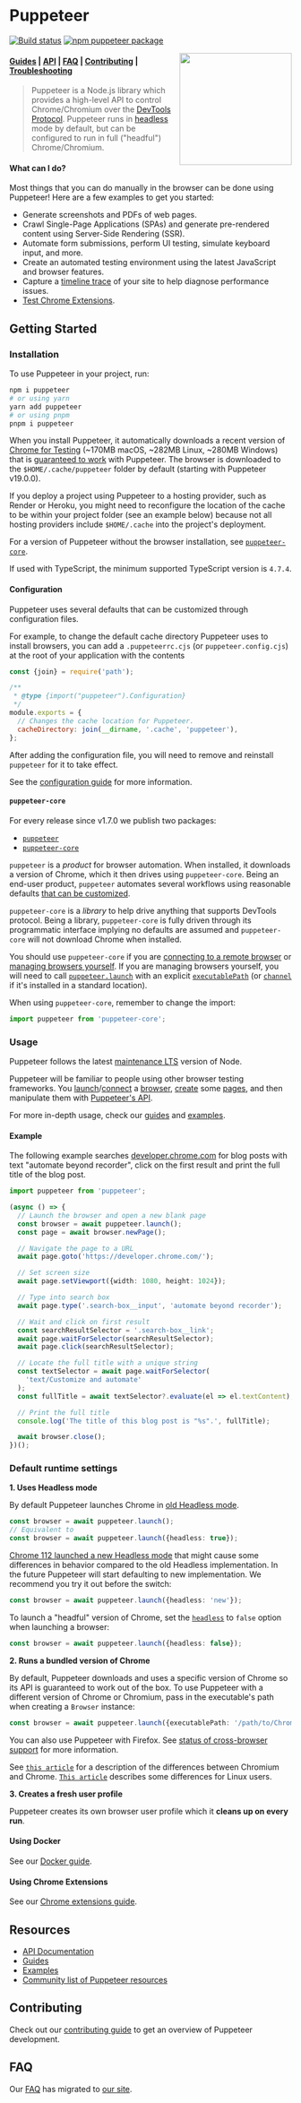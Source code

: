 # Puppeteer

[![Build status](https://github.com/puppeteer/puppeteer/workflows/CI/badge.svg)](https://github.com/puppeteer/puppeteer/actions?query=workflow%3ACI)
[![npm puppeteer package](https://img.shields.io/npm/v/puppeteer.svg)](https://npmjs.org/package/puppeteer)

<img src="https://user-images.githubusercontent.com/10379601/29446482-04f7036a-841f-11e7-9872-91d1fc2ea683.png" height="200" align="right"/>

#### [Guides](https://pptr.dev/category/guides) | [API](https://pptr.dev/api) | [FAQ](https://pptr.dev/faq) | [Contributing](https://pptr.dev/contributing) | [Troubleshooting](https://pptr.dev/troubleshooting)

> Puppeteer is a Node.js library which provides a high-level API to control
> Chrome/Chromium over the
> [DevTools Protocol](https://chromedevtools.github.io/devtools-protocol/).
> Puppeteer runs in
> [headless](https://developer.chrome.com/articles/new-headless/)
> mode by default, but can be configured to run in full ("headful")
> Chrome/Chromium.

#### What can I do?

Most things that you can do manually in the browser can be done using Puppeteer!
Here are a few examples to get you started:

- Generate screenshots and PDFs of web pages.
- Crawl Single-Page Applications (SPAs) and generate pre-rendered content using Server-Side Rendering (SSR).
- Automate form submissions, perform UI testing, simulate keyboard input, and more.
- Create an automated testing environment using the latest JavaScript and browser features.
- Capture a
  [timeline trace](https://developers.google.com/web/tools/chrome-devtools/evaluate-performance/reference)
  of your site to help diagnose performance issues.
- [Test Chrome Extensions](https://pptr.dev/guides/chrome-extensions).

## Getting Started

### Installation

To use Puppeteer in your project, run:

```bash
npm i puppeteer
# or using yarn
yarn add puppeteer
# or using pnpm
pnpm i puppeteer
```

When you install Puppeteer, it automatically downloads a recent version of
[Chrome for Testing](https://goo.gle/chrome-for-testing) (~170MB macOS, ~282MB Linux, ~280MB Windows) that is [guaranteed to
work](https://pptr.dev/faq#q-why-doesnt-puppeteer-vxxx-work-with-chromium-vyyy)
with Puppeteer. The browser is downloaded to the `$HOME/.cache/puppeteer` folder
by default (starting with Puppeteer v19.0.0).

If you deploy a project using Puppeteer to a hosting provider, such as Render or
Heroku, you might need to reconfigure the location of the cache to be within
your project folder (see an example below) because not all hosting providers
include `$HOME/.cache` into the project's deployment.

For a version of Puppeteer without the browser installation, see
[`puppeteer-core`](#puppeteer-core).

If used with TypeScript, the minimum supported TypeScript version is `4.7.4`.

#### Configuration

Puppeteer uses several defaults that can be customized through configuration
files.

For example, to change the default cache directory Puppeteer uses to install
browsers, you can add a `.puppeteerrc.cjs` (or `puppeteer.config.cjs`) at the
root of your application with the contents

```js
const {join} = require('path');

/**
 * @type {import("puppeteer").Configuration}
 */
module.exports = {
  // Changes the cache location for Puppeteer.
  cacheDirectory: join(__dirname, '.cache', 'puppeteer'),
};
```

After adding the configuration file, you will need to remove and reinstall
`puppeteer` for it to take effect.

See the [configuration guide](https://pptr.dev/guides/configuration) for more
information.

#### `puppeteer-core`

For every release since v1.7.0 we publish two packages:

- [`puppeteer`](https://www.npmjs.com/package/puppeteer)
- [`puppeteer-core`](https://www.npmjs.com/package/puppeteer-core)

`puppeteer` is a _product_ for browser automation. When installed, it downloads
a version of Chrome, which it then drives using `puppeteer-core`. Being an
end-user product, `puppeteer` automates several workflows using reasonable
defaults [that can be customized](https://pptr.dev/guides/configuration).

`puppeteer-core` is a _library_ to help drive anything that supports DevTools
protocol. Being a library, `puppeteer-core` is fully driven through its
programmatic interface implying no defaults are assumed and `puppeteer-core`
will not download Chrome when installed.

You should use `puppeteer-core` if you are
[connecting to a remote browser](https://pptr.dev/api/puppeteer.puppeteer.connect)
or [managing browsers yourself](https://pptr.dev/browsers-api/).
If you are managing browsers yourself, you will need to call
[`puppeteer.launch`](https://pptr.dev/api/puppeteer.puppeteernode.launch) with
an explicit
[`executablePath`](https://pptr.dev/api/puppeteer.launchoptions)
(or [`channel`](https://pptr.dev/api/puppeteer.launchoptions) if it's
installed in a standard location).

When using `puppeteer-core`, remember to change the import:

```ts
import puppeteer from 'puppeteer-core';
```

### Usage

Puppeteer follows the latest
[maintenance LTS](https://github.com/nodejs/Release#release-schedule) version of
Node.

Puppeteer will be familiar to people using other browser testing frameworks. You
[launch](https://pptr.dev/api/puppeteer.puppeteernode.launch)/[connect](https://pptr.dev/api/puppeteer.puppeteernode.connect)
a [browser](https://pptr.dev/api/puppeteer.browser),
[create](https://pptr.dev/api/puppeteer.browser.newpage) some
[pages](https://pptr.dev/api/puppeteer.page), and then manipulate them with
[Puppeteer's API](https://pptr.dev/api).

For more in-depth usage, check our [guides](https://pptr.dev/category/guides)
and [examples](https://github.com/puppeteer/puppeteer/tree/main/examples).

#### Example

The following example searches [developer.chrome.com](https://developer.chrome.com/) for blog posts with text "automate beyond recorder", click on the first result and print the full title of the blog post.

```ts
import puppeteer from 'puppeteer';

(async () => {
  // Launch the browser and open a new blank page
  const browser = await puppeteer.launch();
  const page = await browser.newPage();

  // Navigate the page to a URL
  await page.goto('https://developer.chrome.com/');

  // Set screen size
  await page.setViewport({width: 1080, height: 1024});

  // Type into search box
  await page.type('.search-box__input', 'automate beyond recorder');

  // Wait and click on first result
  const searchResultSelector = '.search-box__link';
  await page.waitForSelector(searchResultSelector);
  await page.click(searchResultSelector);

  // Locate the full title with a unique string
  const textSelector = await page.waitForSelector(
    'text/Customize and automate'
  );
  const fullTitle = await textSelector?.evaluate(el => el.textContent);

  // Print the full title
  console.log('The title of this blog post is "%s".', fullTitle);

  await browser.close();
})();
```

### Default runtime settings

**1. Uses Headless mode**

By default Puppeteer launches Chrome in
[old Headless mode](https://developer.chrome.com/articles/new-headless/).

```ts
const browser = await puppeteer.launch();
// Equivalent to
const browser = await puppeteer.launch({headless: true});
```

[Chrome 112 launched a new Headless mode](https://developer.chrome.com/articles/new-headless/) that might cause some differences in behavior compared to the old Headless implementation.
In the future Puppeteer will start defaulting to new implementation.
We recommend you try it out before the switch:

```ts
const browser = await puppeteer.launch({headless: 'new'});
```

To launch a "headful" version of Chrome, set the
[`headless`](https://pptr.dev/api/puppeteer.browserlaunchargumentoptions) to `false`
option when launching a browser:

```ts
const browser = await puppeteer.launch({headless: false});
```

**2. Runs a bundled version of Chrome**

By default, Puppeteer downloads and uses a specific version of Chrome so its
API is guaranteed to work out of the box. To use Puppeteer with a different
version of Chrome or Chromium, pass in the executable's path when creating a
`Browser` instance:

```ts
const browser = await puppeteer.launch({executablePath: '/path/to/Chrome'});
```

You can also use Puppeteer with Firefox. See
[status of cross-browser support](https://pptr.dev/faq/#q-what-is-the-status-of-cross-browser-support) for
more information.

See
[`this article`](https://www.howtogeek.com/202825/what%E2%80%99s-the-difference-between-chromium-and-chrome/)
for a description of the differences between Chromium and Chrome.
[`This article`](https://chromium.googlesource.com/chromium/src/+/refs/heads/main/docs/chromium_browser_vs_google_chrome.md)
describes some differences for Linux users.

**3. Creates a fresh user profile**

Puppeteer creates its own browser user profile which it **cleans up on every
run**.

#### Using Docker

See our [Docker guide](https://pptr.dev/guides/docker).

#### Using Chrome Extensions

See our [Chrome extensions guide](https://pptr.dev/guides/chrome-extensions).

## Resources

- [API Documentation](https://pptr.dev/api)
- [Guides](https://pptr.dev/category/guides)
- [Examples](https://github.com/puppeteer/puppeteer/tree/main/examples)
- [Community list of Puppeteer resources](https://github.com/transitive-bullshit/awesome-puppeteer)

## Contributing

Check out our [contributing guide](https://pptr.dev/contributing) to get an
overview of Puppeteer development.

## FAQ

Our [FAQ](https://pptr.dev/faq) has migrated to
[our site](https://pptr.dev/faq).
